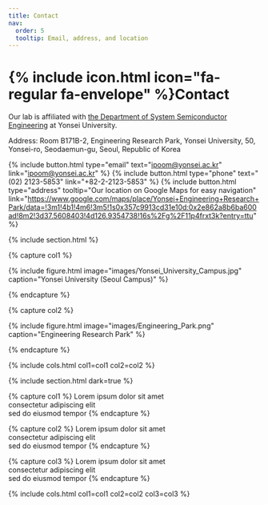 ```yaml
---
title: Contact
nav:
  order: 5
  tooltip: Email, address, and location
---
```


# {% include icon.html icon="fa-regular fa-envelope" %}Contact

Our lab is affiliated with [the Department of System Semiconductor Engineering](https://system.yonsei.ac.kr/index.php) at Yonsei University.

Address: Room B171B-2, Engineering Research Park, Yonsei University, 50, Yonsei-ro, Seodaemun-gu, Seoul, Republic of Korea

{%
  include button.html
  type="email"
  text="ipoom@yonsei.ac.kr"
  link="ipoom@yonsei.ac.kr"
%}
{%
  include button.html
  type="phone"
  text="(02) 2123-5853"
  link="+82-2-2123-5853"
%}
{%
  include button.html
  type="address"
  tooltip="Our location on Google Maps for easy navigation"
  link="https://www.google.com/maps/place/Yonsei+Engineering+Research+Park/data=!3m1!4b1!4m6!3m5!1s0x357c9913cd31e10d:0x2e862a8b6ba600ad!8m2!3d37.5608403!4d126.9354738!16s%2Fg%2F11p4frxt3k?entry=ttu"
%}

{% include section.html %}

{% capture col1 %}

{%
  include figure.html
  image="images/Yonsei_University_Campus.jpg"
  caption="Yonsei University (Seoul Campus)"
%}

{% endcapture %}

{% capture col2 %}

{%
  include figure.html
  image="images/Engineering_Park.png"
  caption="Engineering Research Park"
%}

{% endcapture %}

{% include cols.html col1=col1 col2=col2 %}

{% include section.html dark=true %}

{% capture col1 %}
Lorem ipsum dolor sit amet  
consectetur adipiscing elit  
sed do eiusmod tempor
{% endcapture %}

{% capture col2 %}
Lorem ipsum dolor sit amet  
consectetur adipiscing elit  
sed do eiusmod tempor
{% endcapture %}

{% capture col3 %}
Lorem ipsum dolor sit amet  
consectetur adipiscing elit  
sed do eiusmod tempor
{% endcapture %}

{% include cols.html col1=col1 col2=col2 col3=col3 %}
